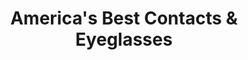 ---
title: "America's Best Contacts & Eyeglasses"
url: /kent/americas-best-contacts-and-eyeglasses/
shop: optician
---